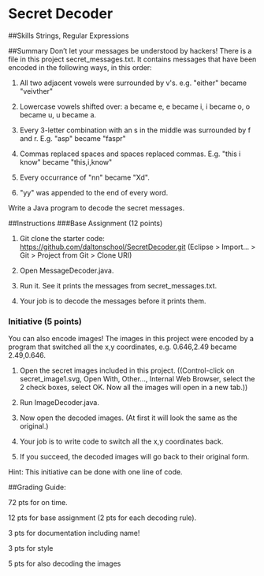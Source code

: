 # Secret Decoder

##Skills
Strings, Regular Expressions

##Summary
Don’t let your messages be understood by hackers! There is a file in this project secret_messages.txt. It contains messages that have been encoded in the following ways, in this order:

1. All two adjacent vowels were surrounded by v's. e.g. "either" became "veivther"

2. Lowercase vowels shifted over: a became e, e became i, i became o, o became u, u became a.

3. Every 3-letter combination with an s in the middle was surrounded by f and r. E.g. "asp" became "faspr"

4. Commas replaced spaces and spaces replaced commas. E.g. "this i know" became "this,i,know"

5. Every occurrance of "nn" became "Xd".

6. "yy" was appended to the end of every word.


Write a Java program to decode the secret messages.



##Instructions
###Base Assignment (12 points)
1. Git clone the starter code: https://github.com/daltonschool/SecretDecoder.git
(Eclipse > Import... > Git > Project from Git > Clone URI)

2. Open MessageDecoder.java.

3. Run it. See it prints the messages from secret_messages.txt.

4. Your job is to decode the messages before it prints them.

### Initiative (5 points)
You can also encode images! The images in this project were encoded by a program that switched all the x,y coordinates, e.g. 0.646,2.49 became 2.49,0.646. 

1. Open the secret images included in this project. ((Control-click on secret_image1.svg, Open With, Other..., Internal Web Browser, select the 2 check boxes, select OK. Now all the images will open in a new tab.))

2. Run ImageDecoder.java.

3. Now open the decoded images. (At first it will look the same as the original.)

3. Your job is to write code to switch all the x,y coordinates back.

4. If you succeed, the decoded images will go back to their original form.

Hint: This initiative can be done with one line of code.


##Grading Guide:
  
 72 pts for on time.
  
 12 pts for base assignment (2 pts for each decoding rule).
  
 3 pts for documentation including name!
  
 3 pts for style
  
 5 pts for also decoding the images

